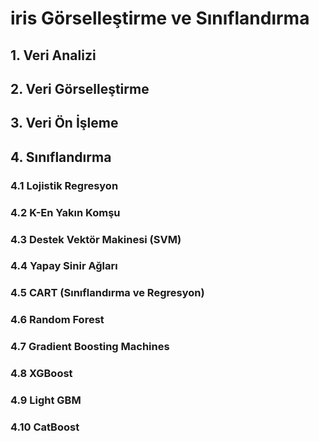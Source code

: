 # iris Görselleştirme ve Sınıflandırma
## 1. Veri Analizi
## 2. Veri Görselleştirme
## 3. Veri Ön İşleme
## 4. Sınıflandırma
### 4.1 Lojistik Regresyon
### 4.2 K-En Yakın Komşu
### 4.3 Destek Vektör Makinesi (SVM)
### 4.4 Yapay Sinir Ağları
### 4.5 CART (Sınıflandırma ve Regresyon)
### 4.6 Random Forest
### 4.7 Gradient Boosting Machines
### 4.8 XGBoost
### 4.9 Light GBM
### 4.10 CatBoost
